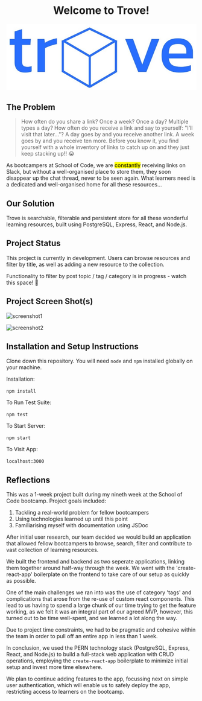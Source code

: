 <h1 align="center">Welcome to Trove!</h1>

<p align="center">
  <img src="public/trove-logo.jpg" alt="logo"/>
</p>

## The Problem

> How often do you share a link? Once a week? Once a day? Multiple types a day?
> How often do you receive a link and say to yourself: "I’ll visit that later..."? 
> A day goes by and you receive another link. A week goes by and you receive ten more. 
> Before you know it, you find yourself with a whole inventory of links to catch up on and they just keep stacking up!! 😭 

As bootcampers at School of Code, we are <mark>constantly</mark> receiving links on Slack, but without a well-organised place to store them, they soon disappear up the chat thread, never to be seen again.
What learners need is a dedicated and well-organised home for all these resources...

## Our Solution

Trove is searchable, filterable and persistent store for all these wonderful learning resources, built using PostgreSQL, Express, React, and Node.js.

## Project Status
This project is currently in development. Users can browse resources and filter by title, as well as adding a new resource to the collection. 

Functionality to filter by post topic / tag / category is in progress - watch this space! 👀

## Project Screen Shot(s)

![screenshot1](image.jpg)

![screenshot2](image.jpg)

## Installation and Setup Instructions

Clone down this repository. You will need `node` and `npm` installed globally on your machine.  

Installation:

`npm install`  

To Run Test Suite:  

`npm test`  

To Start Server:

`npm start`  

To Visit App:

`localhost:3000`  

## Reflections

This was a 1-week project built during my nineth week at the School of Code bootcamp. Project goals included: 
1. Tackling a real-world problem for fellow bootcampers
2. Using technologies learned up until this point 
3. Familiarising myself with documentation using JSDoc

After initial user research, our team decided we would build an application that allowed fellow bootcampers to browse, search, filter and contribute to vast collection of learning resources. 

We built the frontend and backend as two seperate applications, linking them together around half-way through the week. 
We went with the 'create-react-app' boilerplate on the frontend to take care of our setup as quickly as possible.  

One of the main challenges we ran into was the use of category 'tags' and complications that arose from the re-use of custom react components. This lead to us having to spend a large chunk of our time trying to get the feature working, as we felt it was an integral part of our agreed MVP, however, this turned out to be time well-spent, and we learned a lot along the way.

Due to project time constraints, we had to be pragmatic and cohesive within the team in order to pull off an entire app in less than 1 week. 

In conclusion, we used the PERN technology stack (PostgreSQL, Express, React, and Node.js) to build a full-stack web application with CRUD operations, employing the `create-react-app` boilerplate to minimize initial setup and invest more time elsewhere. 

We plan to continue adding features to the app, focussing next on simple user authentication, which will enable us to safely deploy the app, restricting access to learners on the bootcamp.
